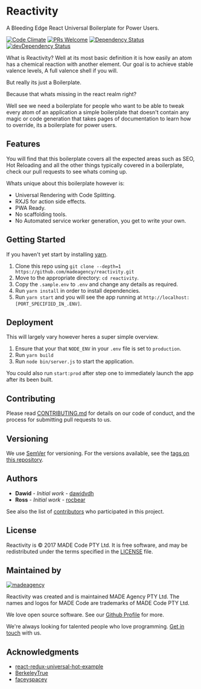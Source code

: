 # Reactivity

A Bleeding Edge React Universal Boilerplate for Power Users.

[![Code Climate](https://codeclimate.com/repos/598770109f7dbb02640013d9/badges/dac168d1b640d9ab7e3e/gpa.svg)](https://codeclimate.com/repos/598770109f7dbb02640013d9/feed) [![PRs Welcome](https://img.shields.io/badge/PRs-welcome-brightgreen.svg)](CONTRIBUTING.md#pull-request-process) [![Dependency Status](https://david-dm.org/madeagency/reactivity.svg)](https://david-dm.org/madeagency/reactivity) [![devDependency Status](https://david-dm.org/madeagency/reactivity/dev-status.svg)](https://david-dm.org/madeagency/reactivity#info=devDependencies)

What is Reactivity? Well at its most basic definition it is how easily an atom has a chemical reaction with another element. Our goal is to achieve stable valence levels, A full valence shell if you will.

But really its just a Boilerplate.

Because that whats missing in the react realm right?

Well see we need a boilerplate for people who want to be able to tweak every atom of an application a simple boilerplate that doesn't contain any magic or code generation that takes pages of documentation to learn how to override, its a boilerplate for power users.

## Features

You will find that this boilerplate covers all the expected areas such as SEO, Hot Reloading and all the other things typically covered in a boilerplate, check our pull requests to see whats coming up.

Whats unique about this boilerplate however is:

- Universal Rendering with Code Splitting.
- RXJS for action side effects.
- PWA Ready.
- No scaffolding tools.
- No Automated service worker generation, you get to write your own.

## Getting Started

If you haven't yet start by installing [yarn](https://yarnpkg.com/en/).

1. Clone this repo using `git clone --depth=1 https://github.com/madeagency/reactivity.git`
2. Move to the appropriate directory: `cd reactivity`.
3. Copy the `.sample.env` to `.env` and change any details as required.
3. Run `yarn install` in order to install dependencies.
4. Run `yarn start` and you will see the app running at `http://localhost:[PORT_SPECIFIED_IN_.ENV]`.

## Deployment

This will largely vary however heres a super simple overview.

1. Ensure that your that `NODE_ENV` in your `.env` file is set to `production`.
2. Run `yarn build`
3. Run `node bin/server.js` to start the application.

You could also run `start:prod` after step one to immediately launch the app after its been built.

## Contributing

Please read [CONTRIBUTING.md](CONTRIBUTING.md) for details on our code of conduct, and the process for submitting pull requests to us.

## Versioning

We use [SemVer](http://semver.org/) for versioning. For the versions available, see the [tags on this repository](https://github.com/madeagency/reactivity/tags). 

## Authors

* **Dawid** - *Initial work* - [dawidvdh](https://github.com/dawidvdh)
* **Ross** - *Initial work* - [rocbear](https://github.com/rocbear)

See also the list of [contributors](https://github.com/madeagency/reactivity/graphs/contributors) who participated in this project.

License
-------

Reactivity is © 2017 MADE Code PTY Ltd.
It is free software, and may be redistributed under the terms specified in the [LICENSE] file.

[LICENSE]: LICENSE

Maintained by
----------------

[![madeagency](https://www.made.co.za/logo.png)](https://www.made.co.za?utm_source=github)

Reactivity was created and is maintained MADE Agency PTY Ltd.
The names and logos for MADE Code are trademarks of MADE Code PTY Ltd.

We love open source software. See our [Github Profile](https://github.com/madeagency) for more.

We're always looking for talented people who love programming. [Get in touch] with us.

[Get in touch]: https://www.madecode.co.za?utm_source=github

## Acknowledgments

* [react-redux-universal-hot-example](https://github.com/erikras/react-redux-universal-hot-example)
* [BerkeleyTrue](https://github.com/BerkeleyTrue)
* [faceyspacey](https://github.com/faceyspacey)

